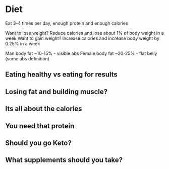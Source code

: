 # Diet

Eat 3-4 times per day, enough protein and enough calories

Want to lose weight? Reduce calories and lose about 1% of body weight in a week
Want to gain weight? Increase calories and increase body weight by 0.25% in a week

Man body fat ~10-15% - visible abs
Female body fat ~20-25% - flat belly (some abs definition)

## Eating healthy vs eating for results

## Losing fat and building muscle?

## Its all about the calories

## You need that protein

## Should you go Keto?

## What supplements should you take?
